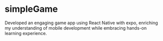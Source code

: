 # simpleGame
Developed an engaging game app using React Native with expo, enriching my understanding of mobile development while embracing hands-on learning experience.
